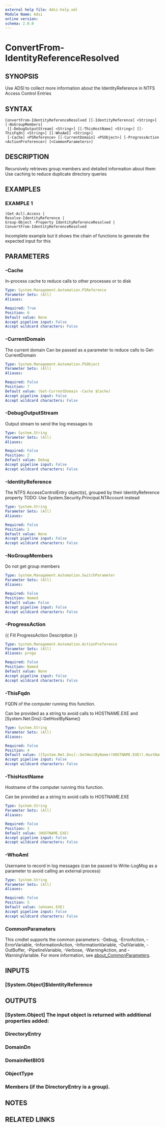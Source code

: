 ```yaml
---
external help file: Adsi-help.xml
Module Name: Adsi
online version:
schema: 2.0.0
---
```


# ConvertFrom-IdentityReferenceResolved

## SYNOPSIS
Use ADSI to collect more information about the IdentityReference in NTFS Access Control Entries

## SYNTAX

```
ConvertFrom-IdentityReferenceResolved [[-IdentityReference] <String>] [-NoGroupMembers]
 [[-DebugOutputStream] <String>] [[-ThisHostName] <String>] [[-ThisFqdn] <String>] [[-WhoAmI] <String>]
 [-Cache] <PSReference> [[-CurrentDomain] <PSObject>] [-ProgressAction <ActionPreference>] [<CommonParameters>]
```

## DESCRIPTION
Recursively retrieves group members and detailed information about them
Use caching to reduce duplicate directory queries

## EXAMPLES

### EXAMPLE 1
```
(Get-Acl).Access |
Resolve-IdentityReference |
Group-Object -Property IdentityReferenceResolved |
ConvertFrom-IdentityReferenceResolved
```

Incomplete example but it shows the chain of functions to generate the expected input for this

## PARAMETERS

### -Cache
In-process cache to reduce calls to other processes or to disk

```yaml
Type: System.Management.Automation.PSReference
Parameter Sets: (All)
Aliases:

Required: True
Position: 6
Default value: None
Accept pipeline input: False
Accept wildcard characters: False
```

### -CurrentDomain
The current domain
Can be passed as a parameter to reduce calls to Get-CurrentDomain

```yaml
Type: System.Management.Automation.PSObject
Parameter Sets: (All)
Aliases:

Required: False
Position: 7
Default value: (Get-CurrentDomain -Cache $Cache)
Accept pipeline input: False
Accept wildcard characters: False
```

### -DebugOutputStream
Output stream to send the log messages to

```yaml
Type: System.String
Parameter Sets: (All)
Aliases:

Required: False
Position: 2
Default value: Debug
Accept pipeline input: False
Accept wildcard characters: False
```

### -IdentityReference
The NTFS AccessControlEntry object(s), grouped by their IdentityReference property
TODO: Use System.Security.Principal.NTAccount instead

```yaml
Type: System.String
Parameter Sets: (All)
Aliases:

Required: False
Position: 1
Default value: None
Accept pipeline input: False
Accept wildcard characters: False
```

### -NoGroupMembers
Do not get group members

```yaml
Type: System.Management.Automation.SwitchParameter
Parameter Sets: (All)
Aliases:

Required: False
Position: Named
Default value: False
Accept pipeline input: False
Accept wildcard characters: False
```

### -ProgressAction
{{ Fill ProgressAction Description }}

```yaml
Type: System.Management.Automation.ActionPreference
Parameter Sets: (All)
Aliases: proga

Required: False
Position: Named
Default value: None
Accept pipeline input: False
Accept wildcard characters: False
```

### -ThisFqdn
FQDN of the computer running this function.

Can be provided as a string to avoid calls to HOSTNAME.EXE and \[System.Net.Dns\]::GetHostByName()

```yaml
Type: System.String
Parameter Sets: (All)
Aliases:

Required: False
Position: 4
Default value: ([System.Net.Dns]::GetHostByName((HOSTNAME.EXE)).HostName)
Accept pipeline input: False
Accept wildcard characters: False
```

### -ThisHostName
Hostname of the computer running this function.

Can be provided as a string to avoid calls to HOSTNAME.EXE

```yaml
Type: System.String
Parameter Sets: (All)
Aliases:

Required: False
Position: 3
Default value: (HOSTNAME.EXE)
Accept pipeline input: False
Accept wildcard characters: False
```

### -WhoAmI
Username to record in log messages (can be passed to Write-LogMsg as a parameter to avoid calling an external process)

```yaml
Type: System.String
Parameter Sets: (All)
Aliases:

Required: False
Position: 5
Default value: (whoami.EXE)
Accept pipeline input: False
Accept wildcard characters: False
```

### CommonParameters
This cmdlet supports the common parameters: -Debug, -ErrorAction, -ErrorVariable, -InformationAction, -InformationVariable, -OutVariable, -OutBuffer, -PipelineVariable, -Verbose, -WarningAction, and -WarningVariable. For more information, see [about_CommonParameters](http://go.microsoft.com/fwlink/?LinkID=113216).

## INPUTS

### [System.Object]$IdentityReference
## OUTPUTS

### [System.Object] The input object is returned with additional properties added:
###     DirectoryEntry
###     DomainDn
###     DomainNetBIOS
###     ObjectType
###     Members (if the DirectoryEntry is a group).
## NOTES

## RELATED LINKS
